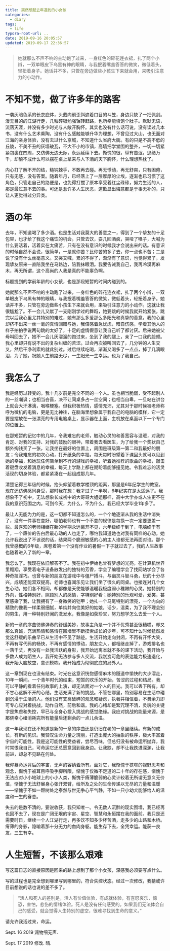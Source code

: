 ```yaml
---
title: 突然想起去年遇到的小女孩
categories:
  - diary
tags:
  - life
typora-root-url: ..
date: 2019-09-16 20:05:57
updated: 2019-09-17 22:36:57
---
```


> 她就那么不声不响的主动跑了过来，一身红色的碎花连衣裙，扎了两个小辫，一双单眼皮下乌黑有神的眼睛，与我抿着嘴羞答答的微笑，微低着头，轻扭着身子。她话并不多，只管在旁边做些小孩生下来就会用，来吸引注意力的小动作。

<!--more-->

# 不知不觉，做了许多年的路客

一袭灰暗色系的长衣庇体，头戴向前歪斜遮着口目的斗笠，身边只缺了一把佩剑。漫无目的的江湖行走，几粒碎银勉强辗转赶路，也所幸能填饱个肚子。默默无语，流落天涯，并没有多少时光与人敞开胸怀。其实也没有什么话可说，没有读过几本书，没有什么艺术熏陶，没有什么感触能够升华为理想，不曾见过大山，也无面对江海的亲身体验，没有去过什么京城，不知道什么省府大衙。有的只是不高不低的丘陵，不美不丑的灰墙破瓦，不大不小的市镇，高墙把学堂围的整齐，一切一切紧紧包裹在四周，又仿佛无边无际，永远延续下去。惭愧的很，纵有苦涩，思绪万千，却酿不成什么可以摆在桌上拿来与人下酒的天下胸怀，什么理想热枕了。

内心打了解不开的结，糙钝棘手，不敢再去碰。再无悸动，再无舒爽，只有困倦，只有无感，没有答案。随着年月，已经落上了一层厚厚的尘埃，逐渐也已习惯了这角色，只管走自己的路便是，也免得打搅了原本享受着红尘碌碌，努力生活的人，那是最过意不去的事。可还是惹许多人生厌恶，道歉显出悔意都是于事无补的，只让人更觉得过分异类。

# 酒の年

去年，不知道喝了多少酒。也是生活对我莫大的善意之一，得到了一个挚友的十足包容，也才给了我这个痛饮的机会。只管去饮，耍几回酒疯，哭哑了嗓子，大喊为什么要活着，活着实在太痛苦，只有在没有意识的时候我才会说出来的话。有意识的时候自然不会说，很简单，一是就你苦？比你苦的多了去，你一点也不苦；二是说了没有什么丝毫意义。又哭又喊，累的不得了，渐渐有了意识，也觉得累了，发现挚友原来一直陪我坐在马路边，陪我抹眼泪。我要告诫我自己，我再冷漠再麻木，再无所谓，这个高尚的人我是真的不能辜负啊。

标题提到的学前年龄的小女孩，也是那段短暂的时间内碰到的。

她就那么不声不响的主动跑了过来，一身红色的碎花连衣裙，扎了两个小辫，一双单眼皮下乌黑有神的眼睛，与我抿着嘴羞答答的微笑，微低着头，轻扭着身子。她话并不多，只管在旁边做些小孩生下来就会用，来吸引注意力的小动作。这就让我很尴尬了。不一会儿又献了一支刚刚学过的舞蹈，她要跳的时候我就开始紧张，跳完以后我心里尤其特别的难过，她有那么多爱那么多阳光和真挚的善意，我的心里却挤不出来一丝一毫的真情回赠与她，我倍感着急忧虑，暗自伤感，学着其他人的样子拍拍手说两句跳的太好了，十足的虚情假意让我自己听了都讨厌。后来她被父母叫回去了，她不一会儿灰溜溜的跑过来，坐到了我的腿上，亲了一口我的脸颊。我心里却只有说不出的复杂纠缠的苦涩。过会再次被叫回去了，几分钟的人生交叉，然后干净利索的就此别过。过后继续吃喝，渐渐又喝多了一点点，掉了几滴眼泪，为了她，祝她人生前路无尽，一生阳光一生幸运。也为了我自己。

# 我怎么了

我是经历过转变的。我十几岁前是完全不同的一个人。虽也相当脆弱，受不起别人的一丝嘲讽；也相当吝啬，决不让同桌多占一丝空间；也相当自卑，一旦站在讲台上就会大汗淋漓，咽喉梗塞。但我积极热情，感情充沛，尤其对于那时候被老师称呼为微机的电脑，更是无比神往，在脑海里想象属于我自己的电脑的模样，它一定要是摆放在一张漂亮的专用电脑桌上，显示器在上面，主机放在桌面以下一个专门的位置上。

在那短暂的记忆中的几年，令我难忘的老师，触动心灵的和善宽容与温暖，对我的肯定、对我的支持、对我的鼓励的眼神，带着我去看医生，为了给我一个奖状自己额外掏钱买了一张，让我坐在最好的位置上，周围是班级第一第二和我最好的朋友；令我难忘的初次心动，打开纸条的幸福，每天每时盼望着下课回头就可以见到她的幸福，和她玩任何简单到不行的游戏的幸福，听着她推荐的歌曲的幸福，敲击着键盘收发着消息的幸福，每天上学路上都在期盼着能够撞见她。令我难忘的活灵活现的切身体验，都紧紧凑在一起组成那几年。

清楚记得三年级的时候，抬头仰望着教学楼顶的距离，那里是6年纪学生的教室。现在还仿佛感同身受，那时我在想：我才过了一半啊，6年纪实在是太遥远了。我想象不了初中，无法想象长成初中的大哥哥大姐姐那样，高中大学亦或人生更不在我的意识范围之内。可到今天，为什么，不为什么，我已经大学毕业1年多了。

最让人无能为力的是，这一切都不知道怎么的，一个个地逐渐从我的生活中消失了，没有一件事在变好，哪怕老师也有一个不变的规律是每换一次一定要更差一些。最喜欢的老师相继在新的学期永远离开不见，六年级终于到了，电脑终于有了，一个廉价的告白后最心动的人也走了，哪怕我知道她也对我有同样的心动。她允许我说出了不该说的话，结果两个脆弱敏感的心的主人谁都无法再面对谁。那个我曾感概的6年级，席卷着第一个没有作业的暑假一下子就过去了，我的人生故事也随着进入了新的一章。

我怎么了。我现在依旧解答不了。我在初中伊始也曾有梦想的光亮，在计算机世界里翱翔，享受着电子设备散发出的独特的芳香，学会了编程学会了找网站学会了各种奇技淫巧。也曾与新的朋友在游戏中与僵尸搏斗，与幽灵斗智斗勇，玩的十分尽兴，成绩还能双双提高，老师也喜闻乐见让我们坐了很久的同桌。也接连对几个女生心动，她们各不相同，却都像是天使能够温暖我极度弱小稚嫩的心灵。她特别的外向，性格特别好，照顾别人的感情，字特别好看；她特别的乐观可爱，爱笑，甚至感染了我，让我拥有了一身微笑的铠甲；她扎一个马尾特别的漂亮，一个内向的精致的像我一样柔弱细腻，单纯并向往美好的姑娘，话少，温柔，为了我不理会别的男生，用一种特别好闻的洗发水，我像是如获珍宝，努力想学怎么去爱一个人。

新的一章的序曲彷佛弹奏的舒缓美妙，故事主角是一个并不优秀甚至很糟糕，却又那么真诚，充满热情和感情在围墙里不断摸索成长的少年，可不知什么时候猛然发觉这舒缓的乐曲早已从生活中不见了踪迹。生活开始走向封闭，不再有开怀大笑，不再有写代码的畅快，不再有感情的悸动，朋友恋人，都相继走掉了，游戏排名也一落千丈，再没有一处我活跃的身影，我开始远离本就不多的课下活动，我开始与多数人成为陌生人，我开始无法参与多人交流，我岌岌可危的表达能力极速退化，我开始大脑放空，意识模糊。我开始成为彻彻底底的局外人。

这一章到现在也没有结束。时光在这意识恍惚感情麻木的隧道中愉快的大步溜走，10年一瞬间。一个青年时代的结束，短暂的欢乐的开始，苦涩的过程和结局。我可以平静的看着任何故事的上演，却无法面对一个人的目光。我可以丢下所有，却不甘心这解不开的心结。生活充满了新的挑战。不管在哪里，特别容易在生活中碰到沉浸于生活的人，他们没有支离破碎的观念和疑虑，执著并相信着，不费余力即可专心应对着挑战，动作自然，前后和谐。我的心绪却是繁冗理不清，灵魂的关键字是焦虑和失控，早已与全身心投入挑战的感觉绝缘。我应对挑战的能量来源，是那侥幸心绪消耗完所有能量后还剩余的一点儿余温。

这一年我现在还不知道是新的一章的序曲还是仍旧在老的一章里继续。有新的成长，有新的见识。我赞叹生命力量之瑰丽，打造出庞大的抽象的秩序，极大丰富着宇宙的可能性。我是这可能性的受益者，尝尽百味，但总归没有被命运所抛弃，我时常恨我自己，可命运它还总愿意回到我身边。让我跌，却不让我跌进深渊，让我前进，却总不见路在何处。

我仰慕命运背后的宇宙，无声的容纳着所有。面对它，我惭愧于狭窄的视野思考和观念，惭愧于被耳目呼吸手脚所限，惭愧于仅微不足道的二十年的存在感，惭愧于无法应对小小地球上的小小人类，惭愧于瘠薄脆弱的心灵计较着无所谓无意义无价值，惭愧于无法舒展身心张开双臂，给所及之处的生命传递以无尽的力量和温暖——惭愧于不如一颗树处之泰然与世无争心平气静，不如一只小幼犬能够给人的温度和一生的眷恋。

失去的是数不清的，要说收获，我只知唯一。令无数人沉醉的现实围墙，我已经再也回不去了，现在是广阔无垠的宇宙、星空、智慧和永恒摆在我的面前。我只是还需要时日，继续一个人江湖行走，再多饮不知多少杯苦酒，走多少的山路和木桥。瘠薄的身影，隐喻着那十分无力的血肉身躯。能生存下去，全凭幸运。能获一良友，三生有幸。

# 人生短暂，不该那么艰难

写这篇日志的直接原因是回来的路上想到了那个小女孩，深感我必须要写点什么。

写的过程也是完全想到哪里写到哪里的，符合失控状态。经过一次修改，我猜或许目前想说的话也说的差不多了。

> “活人和死人的差别是，活人有价值体验，有成就体验，有喜怒哀乐，惊恐，害怕，悲伤的情绪体验。死人是没有任何感受的。如果我们无法体会自己的感受，就会觉得人生特别的虚空，很难寻找到生命的意义。”

请允许我活过来，命运。



Sept. 16  2019  润物细无声.

Sept. 17  2019  修改. 晴.